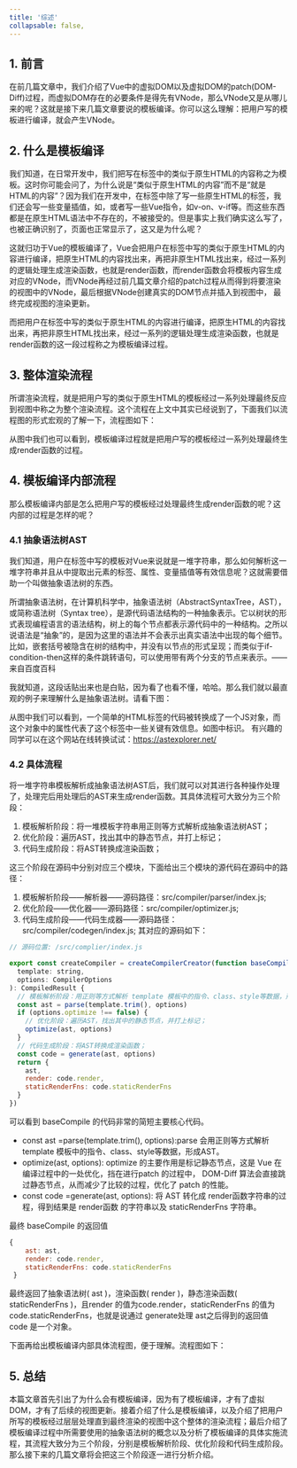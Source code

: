 ```yaml
---
title: '综述'
collapsable: false,
---
```

## 1. 前言
在前几篇文章中，我们介绍了Vue中的虚拟DOM以及虚拟DOM的patch(DOM-Diff)过程，而虚拟DOM存在的必要条件是得先有VNode，那么VNode又是从哪儿来的呢？这就是接下来几篇文章要说的模板编译。你可以这么理解：把用户写的模板进行编译，就会产生VNode。

## 2. 什么是模板编译
我们知道，在日常开发中，我们把写在<template></template>标签中的类似于原生HTML的内容称之为模板。这时你可能会问了，为什么说是“类似于原生HTML的内容”而不是“就是HTML的内容”？因为我们在开发中，在<template></template>标签中除了写一些原生HTML的标签，我们还会写一些变量插值，如，或者写一些Vue指令，如v-on、v-if等。而这些东西都是在原生HTML语法中不存在的，不被接受的。但是事实上我们确实这么写了，也被正确识别了，页面也正常显示了，这又是为什么呢？

这就归功于Vue的模板编译了，Vue会把用户在<template></template>标签中写的类似于原生HTML的内容进行编译，把原生HTML的内容找出来，再把非原生HTML找出来，经过一系列的逻辑处理生成渲染函数，也就是render函数，而render函数会将模板内容生成对应的VNode，而VNode再经过前几篇文章介绍的patch过程从而得到将要渲染的视图中的VNode，最后根据VNode创建真实的DOM节点并插入到视图中， 最终完成视图的渲染更新。

而把用户在<template></template>标签中写的类似于原生HTML的内容进行编译，把原生HTML的内容找出来，再把非原生HTML找出来，经过一系列的逻辑处理生成渲染函数，也就是render函数的这一段过程称之为模板编译过程。

## 3. 整体渲染流程
所谓渲染流程，就是把用户写的类似于原生HTML的模板经过一系列处理最终反应到视图中称之为整个渲染流程。这个流程在上文中其实已经说到了，下面我们以流程图的形式宏观的了解一下，流程图如下： 

从图中我们也可以看到，模板编译过程就是把用户写的模板经过一系列处理最终生成render函数的过程。

## 4. 模板编译内部流程
那么模板编译内部是怎么把用户写的模板经过处理最终生成render函数的呢？这内部的过程是怎样的呢？

### 4.1 抽象语法树AST
我们知道，用户在<template></template>标签中写的模板对Vue来说就是一堆字符串，那么如何解析这一堆字符串并且从中提取出元素的标签、属性、变量插值等有效信息呢？这就需要借助一个叫做抽象语法树的东西。

所谓抽象语法树，在计算机科学中，抽象语法树（AbstractSyntaxTree，AST），或简称语法树（Syntax tree），是源代码语法结构的一种抽象表示。它以树状的形式表现编程语言的语法结构，树上的每个节点都表示源代码中的一种结构。之所以说语法是“抽象”的，是因为这里的语法并不会表示出真实语法中出现的每个细节。比如，嵌套括号被隐含在树的结构中，并没有以节点的形式呈现；而类似于if-condition-then这样的条件跳转语句，可以使用带有两个分支的节点来表示。——来自百度百科

我就知道，这段话贴出来也是白贴，因为看了也看不懂，哈哈。那么我们就以最直观的例子来理解什么是抽象语法树。请看下图： 

从图中我们可以看到，一个简单的HTML标签的代码被转换成了一个JS对象，而这个对象中的属性代表了这个标签中一些关键有效信息。如图中标识。 有兴趣的同学可以在这个网站在线转换试试：https://astexplorer.net/

### 4.2 具体流程
将一堆字符串模板解析成抽象语法树AST后，我们就可以对其进行各种操作处理了，处理完后用处理后的AST来生成render函数。其具体流程可大致分为三个阶段：

1. 模板解析阶段：将一堆模板字符串用正则等方式解析成抽象语法树AST；
2. 优化阶段：遍历AST，找出其中的静态节点，并打上标记；
3. 代码生成阶段：将AST转换成渲染函数；

这三个阶段在源码中分别对应三个模块，下面给出三个模块的源代码在源码中的路径：

1. 模板解析阶段——解析器——源码路径：src/compiler/parser/index.js;
2. 优化阶段——优化器——源码路径：src/compiler/optimizer.js;
3. 代码生成阶段——代码生成器——源码路径：src/compiler/codegen/index.js; 其对应的源码如下：

```js
// 源码位置: /src/complier/index.js

export const createCompiler = createCompilerCreator(function baseCompile (
  template: string,
  options: CompilerOptions
): CompiledResult {
  // 模板解析阶段：用正则等方式解析 template 模板中的指令、class、style等数据，形成AST
  const ast = parse(template.trim(), options)
  if (options.optimize !== false) {
    // 优化阶段：遍历AST，找出其中的静态节点，并打上标记；
    optimize(ast, options)
  }
  // 代码生成阶段：将AST转换成渲染函数；
  const code = generate(ast, options)
  return {
    ast,
    render: code.render,
    staticRenderFns: code.staticRenderFns
  }
})
```
可以看到 baseCompile 的代码非常的简短主要核心代码。

* const ast =parse(template.trim(), options):parse 会用正则等方式解析 template 模板中的指令、class、style等数据，形成AST。
* optimize(ast, options): optimize 的主要作用是标记静态节点，这是 Vue 在编译过程中的一处优化，挡在进行patch 的过程中， DOM-Diff 算法会直接跳过静态节点，从而减少了比较的过程，优化了 patch 的性能。
* const code =generate(ast, options): 将 AST 转化成 render函数字符串的过程，得到结果是 render函数 的字符串以及 staticRenderFns 字符串。

最终 baseCompile 的返回值
```js
{
 	ast: ast,
 	render: code.render,
 	staticRenderFns: code.staticRenderFns
 }
 ```
最终返回了抽象语法树( ast )，渲染函数( render )，静态渲染函数( staticRenderFns )，且render 的值为code.render，staticRenderFns 的值为code.staticRenderFns，也就是说通过 generate处理 ast之后得到的返回值 code 是一个对象。

下面再给出模板编译内部具体流程图，便于理解。流程图如下： 

## 5. 总结
本篇文章首先引出了为什么会有模板编译，因为有了模板编译，才有了虚拟DOM，才有了后续的视图更新。接着介绍了什么是模板编译，以及介绍了把用户所写的模板经过层层处理直到最终渲染的视图中这个整体的渲染流程；最后介绍了模板编译过程中所需要使用的抽象语法树的概念以及分析了模板编译的具体实施流程，其流程大致分为三个阶段，分别是模板解析阶段、优化阶段和代码生成阶段。那么接下来的几篇文章将会把这三个阶段逐一进行分析介绍。